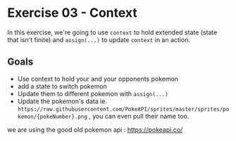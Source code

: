 # Exercise 03 - Context

In this exercise, we're going to use `context` to hold extended state (state that isn't finite) and `assign(...)` to update `context` in an action.

## Goals

- Use context to hold your and your opponents pokemon
- add a state to switch pokemon
- Update them to different pokemon with `assign(...)`
- Update the pokemon's data ie. `https://raw.githubusercontent.com/PokeAPI/sprites/master/sprites/pokemon/{pokeNumber}.png` , you can even pull their name too. 

we are using the good old pokemon api : https://pokeapi.co/
